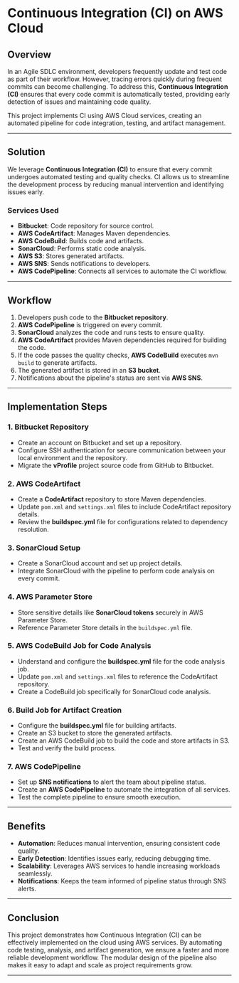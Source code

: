 # Continuous Integration (CI) on AWS Cloud

## **Overview**
In an Agile SDLC environment, developers frequently update and test code as part of their workflow. However, tracing errors quickly during frequent commits can become challenging. To address this, **Continuous Integration (CI)** ensures that every code commit is automatically tested, providing early detection of issues and maintaining code quality.

This project implements CI using AWS Cloud services, creating an automated pipeline for code integration, testing, and artifact management.

---

## **Solution**
We leverage **Continuous Integration (CI)** to ensure that every commit undergoes automated testing and quality checks. CI allows us to streamline the development process by reducing manual intervention and identifying issues early.

### **Services Used**
- **Bitbucket**: Code repository for source control.
- **AWS CodeArtifact**: Manages Maven dependencies.
- **AWS CodeBuild**: Builds code and artifacts.
- **SonarCloud**: Performs static code analysis.
- **AWS S3**: Stores generated artifacts.
- **AWS SNS**: Sends notifications to developers.
- **AWS CodePipeline**: Connects all services to automate the CI workflow.

---

## **Workflow**
1. Developers push code to the **Bitbucket repository**.
2. **AWS CodePipeline** is triggered on every commit.
3. **SonarCloud** analyzes the code and runs tests to ensure quality.
4. **AWS CodeArtifact** provides Maven dependencies required for building the code.
5. If the code passes the quality checks, **AWS CodeBuild** executes `mvn build` to generate artifacts.
6. The generated artifact is stored in an **S3 bucket**.
7. Notifications about the pipeline's status are sent via **AWS SNS**.

---

## **Implementation Steps**

### **1. Bitbucket Repository**
- Create an account on Bitbucket and set up a repository.
- Configure SSH authentication for secure communication between your local environment and the repository.
- Migrate the **vProfile** project source code from GitHub to Bitbucket.

### **2. AWS CodeArtifact**
- Create a **CodeArtifact** repository to store Maven dependencies.
- Update `pom.xml` and `settings.xml` files to include CodeArtifact repository details.
- Review the **buildspec.yml** file for configurations related to dependency resolution.

### **3. SonarCloud Setup**
- Create a SonarCloud account and set up project details.
- Integrate SonarCloud with the pipeline to perform code analysis on every commit.

### **4. AWS Parameter Store**
- Store sensitive details like **SonarCloud tokens** securely in AWS Parameter Store.
- Reference Parameter Store details in the `buildspec.yml` file.

### **5. AWS CodeBuild Job for Code Analysis**
- Understand and configure the **buildspec.yml** file for the code analysis job.
- Update `pom.xml` and `settings.xml` files to reference the CodeArtifact repository.
- Create a CodeBuild job specifically for SonarCloud code analysis.

### **6. Build Job for Artifact Creation**
- Configure the **buildspec.yml** file for building artifacts.
- Create an S3 bucket to store the generated artifacts.
- Create an AWS CodeBuild job to build the code and store artifacts in S3.
- Test and verify the build process.

### **7. AWS CodePipeline**
- Set up **SNS notifications** to alert the team about pipeline status.
- Create an **AWS CodePipeline** to automate the integration of all services.
- Test the complete pipeline to ensure smooth execution.

---

## **Benefits**
- **Automation**: Reduces manual intervention, ensuring consistent code quality.
- **Early Detection**: Identifies issues early, reducing debugging time.
- **Scalability**: Leverages AWS services to handle increasing workloads seamlessly.
- **Notifications**: Keeps the team informed of pipeline status through SNS alerts.

---

## **Conclusion**
This project demonstrates how Continuous Integration (CI) can be effectively implemented on the cloud using AWS services. By automating code testing, analysis, and artifact generation, we ensure a faster and more reliable development workflow. The modular design of the pipeline also makes it easy to adapt and scale as project requirements grow.

---
